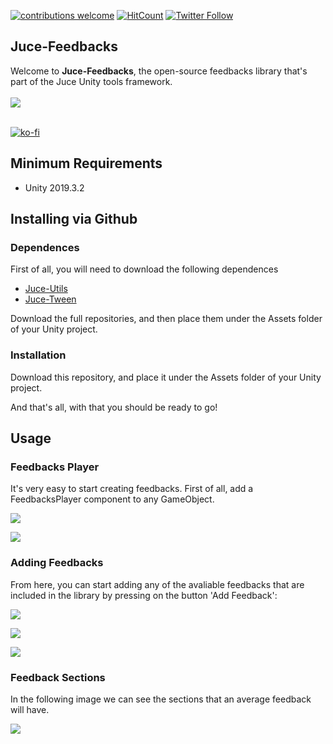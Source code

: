 [![contributions welcome](https://img.shields.io/badge/contributions-welcome-brightgreen.svg?style=flat)](https://github.com/Juce-Assets/Juce-Feedbacks/issues)
[![HitCount](http://hits.dwyl.com/{juce-assets}/{juce-feedbacks}.svg)](http://hits.dwyl.com/{juce-assets}/{juce-feedbacks})
[![Twitter Follow](https://img.shields.io/badge/twitter-%406uillem-blue.svg?style=flat&label=Follow)](https://twitter.com/6uillem)
## Juce-Feedbacks
Welcome to **Juce-Feedbacks**, the open-source feedbacks library that's part of the Juce Unity tools framework.
 <br/>
 <br/>
![](https://github.com/Juce-Assets/Juce-Feedbacks/blob/master/Misc/LogoShortHeight.png)
 <br/>
 <br/>
 
 [![ko-fi](https://www.ko-fi.com/img/githubbutton_sm.svg)](https://ko-fi.com/juceunity)
 
## Minimum Requirements
- Unity 2019.3.2

## Installing via Github
### Dependences
First of all, you will need to download the following dependences
- [Juce-Utils](https://github.com/Juce-Assets/Juce-Utils)
- [Juce-Tween](https://github.com/Juce-Assets/Juce-Tween)

Download the full repositories, and then place them under the Assets folder of your Unity project.

### Installation
Download this repository, and place it under the Assets folder of your Unity project.

And that's all, with that you should be ready to go!

## Usage
### Feedbacks Player
It's very easy to start creating feedbacks. First of all, add a FeedbacksPlayer component to any GameObject. 

![](https://github.com/Juce-Assets/Juce-Feedbacks/blob/master/Misc/UsingFeedbacks1.png)

![](https://github.com/Juce-Assets/Juce-Feedbacks/blob/master/Misc/UsingFeedbacks2.png)

### Adding Feedbacks
From here, you can start adding any of the avaliable feedbacks that are included in the library by pressing on the  button 'Add Feedback':

![](https://github.com/Juce-Assets/Juce-Feedbacks/blob/master/Misc/UsingFeedbacks3.png)

![](https://github.com/Juce-Assets/Juce-Feedbacks/blob/master/Misc/UsingFeedbacks4.png)

![](https://github.com/Juce-Assets/Juce-Feedbacks/blob/master/Misc/UsingFeedbacks5.png)

### Feedback Sections
In the following image we can see the sections that an average feedback will have.

![](https://github.com/Juce-Assets/Juce-Feedbacks/blob/master/Misc/FeedbackSkeleton.png)
